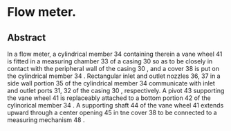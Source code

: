 # Flow meter.

## Abstract
In a flow meter, a cylindrical member 34 containing therein a vane wheel 41 is fitted in a measuring chamber 33 of a casing 30 so as to be closely in contact with the peripheral wall of the casing 30 , and a cover 38 is put on the cylindrical member 34 . Rectangular inlet and outlet nozzles 36, 37 in a side wall portion 35 of the cylindrical member 34 communicate with inlet and outlet ports 31, 32 of the casing 30 , respectively. A pivot 43 supporting the vane wheel 41 is replaceably attached to a bottom portion 42 of the cylinorical member 34 . A supporting shaft 44 of the vane wheel 41 extends upward through a center opening 45 in tne cover 38 to be connected to a measuring mechanism 48 .